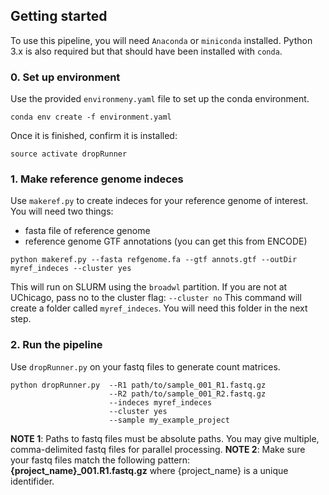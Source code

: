 ## Getting started

To use this pipeline, you will need `Anaconda` or `miniconda` installed. Python 3.x is also required but that should have been installed with `conda`.

### 0. Set up environment

Use the provided `environmeny.yaml` file to set up the conda environment.

```
conda env create -f environment.yaml
```

Once it is finished, confirm it is installed:

``
source activate dropRunner
``

### 1. Make reference genome indeces

Use `makeref.py` to create indeces for your reference genome of interest. You will need two things:

* fasta file of reference genome
* reference genome GTF annotations (you can get this from ENCODE)

```
python makeref.py --fasta refgenome.fa --gtf annots.gtf --outDir myref_indeces --cluster yes
```

This will run on SLURM using the `broadwl` partition. If you are not at UChicago, pass no to the cluster flag: `--cluster no`
This command will create a folder called `myref_indeces`. You will need this folder in the next step.

### 2. Run the pipeline

Use `dropRunner.py` on your fastq files to generate count matrices.

```
python dropRunner.py  --R1 path/to/sample_001_R1.fastq.gz 
                      --R2 path/to/sample_001_R2.fastq.gz 
                      --indeces myref_indeces
                      --cluster yes
                      --sample my_example_project
```


**NOTE 1**: Paths to fastq files must be absolute paths. You may give multiple, comma-delimited fastq files for parallel processing. 
**NOTE 2**: Make sure your fastq files match the following pattern: **{project_name}_001.R1.fastq.gz** where {project_name} is a unique identifider.

